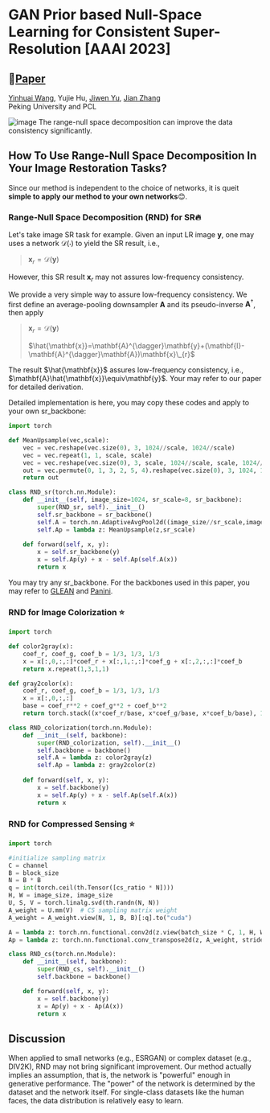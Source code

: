 # GAN Prior based Null-Space Learning for Consistent Super-Resolution [AAAI 2023] 
## 📖[**Paper**](https://arxiv.org/abs/2211.13524)

[Yinhuai Wang](https://wyhuai.github.io/info/), Yujie Hu, [Jiwen Yu](https://scholar.google.com.hk/citations?user=uoRPLHIAAAAJ), [Jian Zhang](https://jianzhang.tech/)  
Peking University and PCL  

![image](https://user-images.githubusercontent.com/95485229/203699143-7d73ab43-7e40-4cdb-9cd1-d4293181f223.png)
The range-null space decomposition can improve the data consistency significantly. 

## How To Use Range-Null Space Decomposition In Your Image Restoration Tasks?
Since our method is independent to the choice of networks, it is queit **simple to apply our method to your own networks**😊. 

### Range-Null Space Decomposition (RND) for SR🔥
Let's take image SR task for example. Given an input LR image $\mathbf{y}$, one may uses a network $\mathcal{D}(\cdot)$ to yield the SR result, i.e.,

> $\mathbf{x}_{r}=\mathcal{D}(\mathbf{y})$

However, this SR result $\mathbf{x}_{r}$ may not assures low-frequency consistency.

We provide a very simple way to assure low-frequency consistency. We first define an average-pooling downsampler $\mathbf{A}$ and its pseudo-inverse $\mathbf{A}^{\dagger}$, then apply

> $\mathbf{x}_{r}=\mathcal{D}(\mathbf{y})$
> 
> $\hat{\mathbf{x}}=\mathbf{A}^{\dagger}\mathbf{y}+(\mathbf{I}-\mathbf{A}^{\dagger}\mathbf{A})\mathbf{x}\_{r}$

The result $\hat{\mathbf{x}}$ assures low-frequency consistency, i.e., $\mathbf{A}\hat{\mathbf{x}}\equiv\mathbf{y}$. Your may refer to our paper for detailed derivation.

Detailed implementation is here, you may copy these codes and apply to your own sr_backbone:

```python
import torch

def MeanUpsample(vec,scale):
    vec = vec.reshape(vec.size(0), 3, 1024//scale, 1024//scale)
    vec = vec.repeat(1, 1, scale, scale)
    vec = vec.reshape(vec.size(0), 3, scale, 1024//scale, scale, 1024//scale)
    out = vec.permute(0, 1, 3, 2, 5, 4).reshape(vec.size(0), 3, 1024, 1024)
    return out

class RND_sr(torch.nn.Module):
    def __init__(self, image_size=1024, sr_scale=8, sr_backbone):
        super(RND_sr, self).__init__()
        self.sr_backbone = sr_backbone()
        self.A = torch.nn.AdaptiveAvgPool2d((image_size//sr_scale,image_size//sr_scale))
        self.Ap = lambda z: MeanUpsample(z,sr_scale)
        
    def forward(self, x, y): 
        x = self.sr_backbone(y)
        x = self.Ap(y) + x - self.Ap(self.A(x))
        return x
```
You may try any sr_backbone. For the backbones used in this paper, you may refer to [GLEAN](https://github.com/open-mmlab/mmediting/blob/master/configs/restorers/glean/README.md) and [Panini](https://github.com/jianzhangcs/panini).

### RND for Image Colorization ⭐

```python
import torch

def color2gray(x):
    coef_r, coef_g, coef_b = 1/3, 1/3, 1/3
    x = x[:,0,:,:]*coef_r + x[:,1,:,:]*coef_g + x[:,2,:,:]*coef_b
    return x.repeat(1,3,1,1)

def gray2color(x):
    coef_r, coef_g, coef_b = 1/3, 1/3, 1/3
    x = x[:,0,:,:]
    base = coef_r**2 + coef_g**2 + coef_b**2
    return torch.stack((x*coef_r/base, x*coef_g/base, x*coef_b/base), 1)    

class RND_colorization(torch.nn.Module):
    def __init__(self, backbone):
        super(RND_colorization, self).__init__()
        self.backbone = backbone()
        self.A = lambda z: color2gray(z)
        self.Ap = lambda z: gray2color(z)
        
    def forward(self, x, y): 
        x = self.backbone(y)
        x = self.Ap(y) + x - self.Ap(self.A(x))
        return x
```

### RND for Compressed Sensing ⭐

```python
import torch

#initialize sampling matrix
C = channel
B = block_size
N = B * B
q = int(torch.ceil(th.Tensor([cs_ratio * N])))
H, W = image_size, image_size
U, S, V = torch.linalg.svd(th.randn(N, N))
A_weight = U.mm(V)  # CS sampling matrix weight
A_weight = A_weight.view(N, 1, B, B)[:q].to("cuda")

A = lambda z: torch.nn.functional.conv2d(z.view(batch_size * C, 1, H, W), A_weight, stride=B)
Ap = lambda z: torch.nn.functional.conv_transpose2d(z, A_weight, stride=B).view(batch_size, C, H, W)

class RND_cs(torch.nn.Module):
    def __init__(self, backbone):
        super(RND_cs, self).__init__()
        self.backbone = backbone()

    def forward(self, x, y): 
        x = self.backbone(y)
        x = Ap(y) + x - Ap(A(x))
        return x
```

## Discussion
When applied to small networks (e.g., ESRGAN) or complex dataset (e.g., DIV2K), RND may not bring significant improvement. Our method actually implies an assumption, that is, the network is "powerful" enough in generative performance. The "power" of the network is determined by the dataset and the network itself. For single-class datasets like the human faces, the data distribution is relatively easy to learn.

